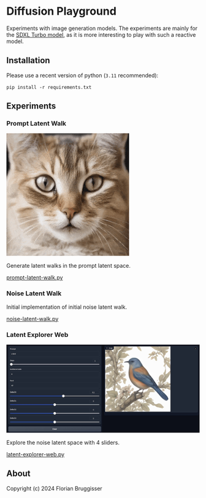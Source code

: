 # Diffusion Playground

Experiments with image generation models. The experiments are mainly for the [SDXL Turbo model](https://huggingface.co/stabilityai/sdxl-turbo), as it is more interesting to play with such a reactive model.

## Installation

Please use a recent version of python (`3.11` recommended):

```
pip install -r requirements.txt
```

## Experiments

### Prompt Latent Walk

![Prompt Latent Walk](images/cat-dog-rabbit-walk.gif)

Generate latent walks in the prompt latent space.

[prompt-latent-walk.py](prompt-latent-walk.py)

### Noise Latent Walk
Initial implementation of initial noise latent walk.

[noise-latent-walk.py](noise-latent-walk.py)

### Latent Explorer Web

![Latent Explorer Web](images/latent-explorer-web.jpg)

Explore the noise latent space with 4 sliders.

[latent-explorer-web.py](latent-explorer-web.py)

## About
Copyright (c) 2024 Florian Bruggisser